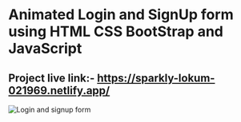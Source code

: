 # Animated Login and SignUp form using HTML CSS BootStrap and JavaScript

## Project live link:- https://sparkly-lokum-021969.netlify.app/

![Login and signup form](https://github.com/user-attachments/assets/cc560b99-e4ec-4141-8af8-d0642d953ac7)
